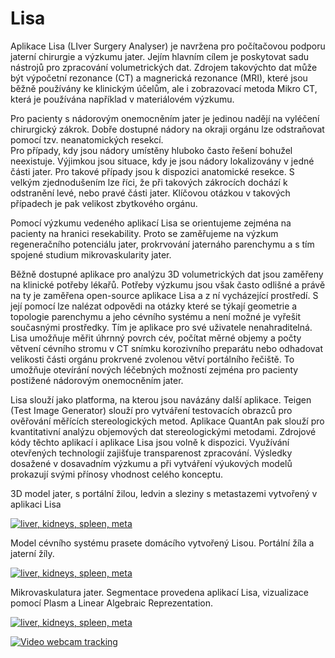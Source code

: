# Lisa

Aplikace Lisa (LIver Surgery Analyser) je navržena pro počítačovou
podporu jaterní chirurgie a výzkumu jater. Jejím hlavním cílem je
poskytovat sadu nástrojů pro zpracování volumetrických dat. Zdrojem
takovýchto dat může být výpočetní rezonance (CT) a magnerická rezonance (MRI),
které jsou běžně používány ke klinickým účelům, ale i zobrazovací metoda Mikro CT, která
je používána například v materiálovém výzkumu. 

Pro pacienty s nádorovým onemocněním jater je jedinou nadějí na vyléčení 
chirurgický zákrok. Dobře dostupné nádory na okraji orgánu lze odstraňovat 
pomocí tzv. neanatomických resekcí.  
Pro případy, kdy jsou nádory umístěny hluboko často řešení bohužel neexistuje. 
Výjimkou jsou situace, kdy je jsou nádory lokalizovány v jedné části jater.
Pro takové případy jsou k dispozici anatomické resekce. S velkým zjednodušením lze říci, že při
takových zákrocích dochází k odstranění levé, nebo pravé části jater.
Klíčovou otázkou v takových případech je pak velikost zbytkového orgánu. 

Pomocí výzkumu vedeného aplikací Lisa se orientujeme zejména na pacienty
na hranici resekability. Proto se zaměřujeme na výzkum regeneračního 
potenciálu jater, prokrvování jaternáho parenchymu 
 a s tím spojené studium mikrovaskularity jater.

Běžně dostupné aplikace pro analýzu 3D volumetrických dat jsou zaměřeny
na klinické potřeby lékařů. Potřeby výzkumu jsou však často odlišné a 
právě na ty je zaměřena open-source aplikace Lisa a z ní vycházející 
prostředí. S její pomocí lze nalézat odpovědi na otázky které se týkají 
geometrie a topologie parenchymu a jeho cévního systému a není možné je 
vyřešit současnými prostředky. Tím je aplikace pro své uživatele 
nenahraditelná. Lisa umožňuje měřit úhrnný povrch cév, počítat měrné 
objemy a počty větvení cévního stromu v CT snímku korozivního preparátu 
nebo odhadovat velikosti části orgánu prokrvené zvolenou větví portálního 
řečiště. To umožňuje otevírání nových léčebných možností zejména pro 
pacienty postižené nádorovým onemocněním jater.

Lisa slouží jako platforma, na kterou jsou navázány další aplikace. Teigen 
(Test Image Generator) slouží pro vytváření testovacích obrazců pro ověřování měřících 
stereologických metod. Aplikace QuantAn pak slouží pro kvantitativní analýzu
objemových dat stereologickými metodami. Zdrojové kódy těchto 
 aplikací i aplikace Lisa jsou volně k dispozici. Využívání otevřených 
technologií zajišťuje transparenost zpracování.
 Výsledky dosažené v 
dosavadním výzkumu a při vytváření výukových modelů prokazují svými 
přínosy vhodnost celého konceptu.


3D model jater, s portální žilou, ledvin a sleziny s metastazemi vytvořený v aplikaci Lisa

[![liver, kidneys, spleen, meta](https://img.youtube.com/vi/fWF8nGDypyA/0.jpg)](https://www.youtube.com/watch?v=fWF8nGDypyA)

Model cévního systému prasete domácího vytvořený Lisou. Portální žíla a jaterní žíly.

[![liver, kidneys, spleen, meta](https://img.youtube.com/vi/HyO4u-dNhTE/0.jpg)](https://www.youtube.com/watch?v=HyO4u-dNhTE)


Mikrovaskulatura jater. Segmentace provedena aplikací Lisa, vizualizace pomocí Plasm a Linear Algebraic Reprezentation.

[![liver, kidneys, spleen, meta](https://img.youtube.com/vi/ZEnbYr4SxT0/0.jpg)](https://www.youtube.com/watch?v=ZEnbYr4SxT0)



[![Video webcam tracking](https://img.youtube.com/vi/O408OKV5LhQ/0.jpg)](https://www.youtube.com/watch?v=O408OKV5LhQ)

